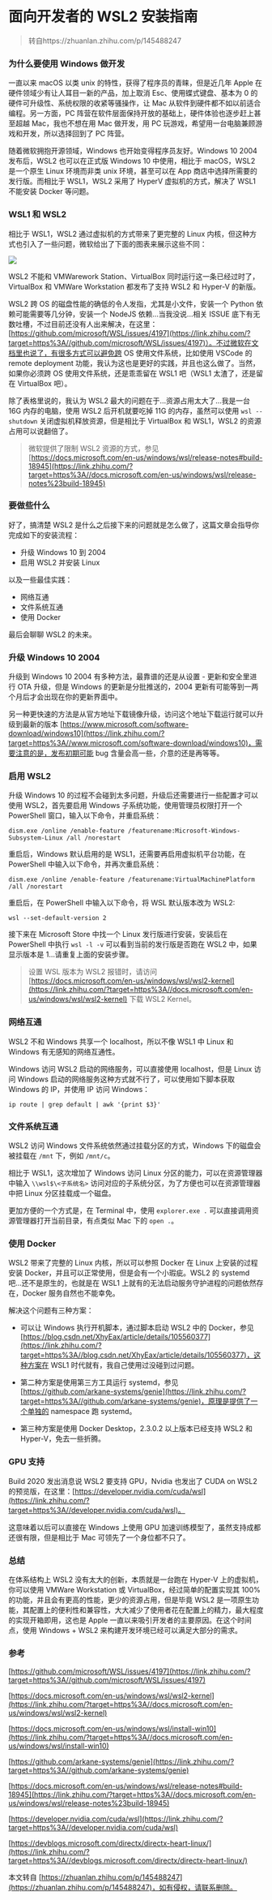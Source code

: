 # 面向开发者的 WSL2 安装指南

> 转自https://zhuanlan.zhihu.com/p/145488247

### 为什么要使用 Windows 做开发

一直以来 macOS 以类 unix 的特性，获得了程序员的青睐，但是近几年 Apple 在硬件领域少有让人耳目一新的产品，加上取消 Esc、使用蝶式键盘、基本为 0 的硬件可升级性、系统权限的收紧等骚操作，让 Mac 从软件到硬件都不如以前适合编程。另一方面，PC 阵营在软件层面保持开放的基础上，硬件体验也逐步赶上甚至超越 Mac，我也不想在用 Mac 做开发，用 PC 玩游戏，希望用一台电脑兼顾游戏和开发，所以选择回到了 PC 阵营。

随着微软拥抱开源领域，Windows 也开始变得程序员友好。Windows 10 2004 发布后，WSL2 也可以在正式版 Windows 10 中使用，相比于 macOS，WSL2 是一个原生 Linux 环境而非类 unix 环境，甚至可以在 App 商店中选择所需要的发行版。而相比于 WSL1，WSL2 采用了 HyperV 虚拟机的方式，解决了 WSL1 不能安装 Docker 等问题。

### WSL1 和 WSL2

相比于 WSL1，WSL2 通过虚拟机的方式带来了更完整的 Linux 内核，但这种方式也引入了一些问题，微软给出了下面的图表来展示这些不同：

![](https://pic1.zhimg.com/v2-bb7b8a23b362ba5329d66517f81fbca8_r.jpg)

WSL2 不能和 VMWarework Station、VirtualBox 同时运行这一条已经过时了，VirtualBox 和 VMWare Workstation 都发布了支持 WSL2 和 Hyper-V 的新版。

WSL2 跨 OS 的磁盘性能的确低的令人发指，尤其是小文件，安装一个 Python 依赖可能需要等几分钟，安装一个 NodeJS 依赖...当我没说...相关 ISSUE 底下有无数吐槽，不过目前还没有人出来解决，在这里：[https://github.com/microsoft/WSL/issues/4197](https://link.zhihu.com/?target=https%3A//github.com/microsoft/WSL/issues/4197)）。不过微软在文档里也说了，有很多方式可以避免跨 OS 使用文件系统，比如使用 VSCode 的 remote deployment 功能，我认为这也是更好的实践，并且也这么做了。当然，如果你必须跨 OS 使用文件系统，还是乖乖留在 WSL1 吧（WSL1 太渣了，还是留在 VirtualBox 吧）。

除了表格里说的，我认为 WSL2 最大的问题在于...资源占用太大了...我是一台 16G 内存的电脑，使用 WSL2 后开机就要吃掉 11G 的内存，虽然可以使用 `wsl --shutdown` 关闭虚拟机释放资源，但是相比于 VirtualBox 和 WSL1，WSL2 的资源占用可以说翻倍了。

> 微软提供了限制 WSL2 资源的方式，参见[https://docs.microsoft.com/en-us/windows/wsl/release-notes#build-18945](https://link.zhihu.com/?target=https%3A//docs.microsoft.com/en-us/windows/wsl/release-notes%23build-18945)

### 要做些什么

好了，搞清楚 WSL2 是什么之后接下来的问题就是怎么做了，这篇文章会指导你完成如下的安装流程：

- 升级 Windows 10 到 2004
- 启用 WSL2 并安装 Linux

以及一些最佳实践：

- 网络互通
- 文件系统互通
- 使用 Docker

最后会聊聊 WSL2 的未来。

### 升级 Windows 10 2004

升级到 Windows 10 2004 有多种方法，最靠谱的还是从设置 - 更新和安全里进行 OTA 升级，但是 Windows 的更新是分批推送的，2004 更新有可能等到一两个月后才会出现在你的更新界面中。

另一种更快速的方法是从官方地址下载镜像升级，访问这个地址下载运行就可以升级到最新的版本 [https://www.microsoft.com/software-download/windows10](https://link.zhihu.com/?target=https%3A//www.microsoft.com/software-download/windows10)，需要注意的是，发布初期可能 bug 含量会高一些，介意的还是再等等。

### 启用 WSL2

升级 Windows 10 的过程不会碰到太多问题，升级后还需要进行一些配置才可以使用 WSL2，首先要启用 Windows 子系统功能，使用管理员权限打开一个 PowerShell 窗口，输入以下命令，并重启系统：

```
dism.exe /online /enable-feature /featurename:Microsoft-Windows-Subsystem-Linux /all /norestart
```

重启后，Windows 默认启用的是 WSL1，还需要再启用虚拟机平台功能，在 PowerShell 中输入以下命令，并再次重启系统：

```
dism.exe /online /enable-feature /featurename:VirtualMachinePlatform /all /norestart
```

重启后，在 PowerShell 中输入以下命令，将 WSL 默认版本改为 WSL2:

```
wsl --set-default-version 2
```

接下来在 Microsoft Store 中找一个 Linux 发行版进行安装，安装后在 PowerShell 中执行 `wsl -l -v` 可以看到当前的发行版是否跑在 WSL2 中，如果显示版本是 1...请重复上面的安装步骤。

> 设置 WSL 版本为 WSL2 报错时，请访问 [https://docs.microsoft.com/en-us/windows/wsl/wsl2-kernel](https://link.zhihu.com/?target=https%3A//docs.microsoft.com/en-us/windows/wsl/wsl2-kernel) 下载 WSL2 Kernel。

### 网络互通

WSL2 不和 Windows 共享一个 localhost，所以不像 WSL1 中 Linux 和 Windows 有无感知的网络互通性。

Windows 访问 WSL2 启动的网络服务，可以直接使用 localhost，但是 Linux 访问 Windows 启动的网络服务这种方式就不行了，可以使用如下脚本获取 Windows 的 IP，并使用 IP 访问 Windows：

```
ip route | grep default | awk '{print $3}'
```

### 文件系统互通

WSL2 访问 Windows 文件系统依然通过挂载分区的方式，Windows 下的磁盘会被挂载在 `/mnt` 下，例如 `/mnt/c`。

相比于 WSL1，这次增加了 Windows 访问 Linux 分区的能力，可以在资源管理器中输入 `\\wsl$\<子系统名>` 访问对应的子系统分区，为了方便也可以在资源管理器中把 Linux 分区挂载成一个磁盘。

更加方便的一个方式是，在 Terminal 中，使用 `explorer.exe .` 可以直接调用资源管理器打开当前目录，有点类似 Mac 下的 `open .`。

### 使用 Docker

WSL2 带来了完整的 Linux 内核，所以可以参照 Docker 在 Linux 上安装的过程安装 Docker，并且可以正常使用，但是会有一个小瑕疵。WSL2 的 systemd 吧...还不是原生的，也就是在 WSL1 上就有的无法启动服务守护进程的问题依然存在，Docker 服务自然也不能幸免。

解决这个问题有三种方案：

- 可以让 Windows 执行开机脚本，通过脚本启动 WSL2 中的 Docker，参见[https://blog.csdn.net/XhyEax/article/details/105560377](https://link.zhihu.com/?target=https%3A//blog.csdn.net/XhyEax/article/details/105560377)，这种方案在 WSL1 时代就有，我自己使用过没碰到过问题。

- 第二种方案是使用第三方工具运行 systemd，参见 [https://github.com/arkane-systems/genie](https://link.zhihu.com/?target=https%3A//github.com/arkane-systems/genie)，原理是提供了一个单独的 namespace 跑 systemd。

- 第三种方案是使用 Docker Desktop，2.3.0.2 以上版本已经支持 WSL2 和 Hyper-V，免去一些折腾。

### GPU 支持

Build 2020 发出消息说 WSL2 要支持 GPU，Nvidia 也发出了 CUDA on WSL2 的预览版，在这里：[https://developer.nvidia.com/cuda/wsl](https://link.zhihu.com/?target=https%3A//developer.nvidia.com/cuda/wsl)。

这意味着以后可以直接在 Windows 上使用 GPU 加速训练模型了，虽然支持成都还很有限，但是相比于 Mac 可领先了一个身位都不只了。

### 总结

在体系结构上 WSL2 没有太大的创新，本质就是一台跑在 Hyper-V 上的虚拟机，你可以使用 VMWare Workstation 或 VirtualBox，经过简单的配置实现其 100% 的功能，并且会有更高的性能，更少的资源占用，但是毕竟 WSL2 是一项原生功能，其配置上的便利性和兼容性，大大减少了使用者花在配置上的精力，最大程度的实现开箱即用，这也是 Apple 一直以来吸引开发者的主要原因。在这个时间点，使用 Windows + WSL2 来构建开发环境已经可以满足大部分的需求。

### 参考

[https://github.com/microsoft/WSL/issues/4197](https://link.zhihu.com/?target=https%3A//github.com/microsoft/WSL/issues/4197)

[https://docs.microsoft.com/en-us/windows/wsl/wsl2-kernel](https://link.zhihu.com/?target=https%3A//docs.microsoft.com/en-us/windows/wsl/wsl2-kernel)

[https://docs.microsoft.com/en-us/windows/wsl/install-win10](https://link.zhihu.com/?target=https%3A//docs.microsoft.com/en-us/windows/wsl/install-win10)

[https://github.com/arkane-systems/genie](https://link.zhihu.com/?target=https%3A//github.com/arkane-systems/genie)

[https://docs.microsoft.com/en-us/windows/wsl/release-notes#build-18945](https://link.zhihu.com/?target=https%3A//docs.microsoft.com/en-us/windows/wsl/release-notes%23build-18945)

[https://developer.nvidia.com/cuda/wsl](https://link.zhihu.com/?target=https%3A//developer.nvidia.com/cuda/wsl)

[https://devblogs.microsoft.com/directx/directx-heart-linux/](https://link.zhihu.com/?target=https%3A//devblogs.microsoft.com/directx/directx-heart-linux/)

本文转自 [https://zhuanlan.zhihu.com/p/145488247](https://zhuanlan.zhihu.com/p/145488247)，如有侵权，请联系删除。
